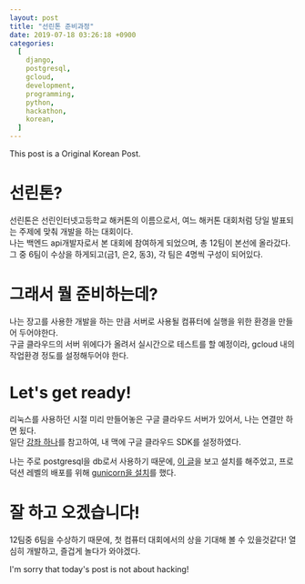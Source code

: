 ```yaml
---
layout: post
title: "선린톤 준비과정"
date: 2019-07-18 03:26:18 +0900
categories:
  [
    django,
    postgresql,
    gcloud,
    development,
    programming,
    python,
    hackathon,
    korean,
  ]
---
```


This post is a Original Korean Post.

# 선린톤?

선린톤은 선린인터넷고등학교 해커톤의 이름으로서, 여느 해커톤 대회처럼 당일 발표되는 주제에 맞춰 개발을 하는 대회이다.  
나는 백엔드 api개발자로서 본 대회에 참여하게 되었으며, 총 12팀이 본선에 올라갔다.  
그 중 6팀이 수상을 하게되고(금1, 은2, 동3), 각 팀은 4명씩 구성이 되어있다.

# 그래서 뭘 준비하는데?

나는 장고를 사용한 개발을 하는 만큼 서버로 사용될 컴퓨터에 실행을 위한 환경을 만들어 두어야한다.  
구글 클라우드의 서버 위에다가 올려서 실시간으로 테스트를 할 예정이라, gcloud 내의 작업환경 정도를 설정해두어야 한다.

# Let's get ready!

리눅스를 사용하던 시절 미리 만들어놓은 구글 클라우드 서버가 있어서, 나는 연결만 하면 됬다.  
일단 [강좌 하나](https://jungwoon.github.io/google%20cloud/2017/10/26/install-gcloud/)를 참고하여, 내 맥에 구글 클라우드 SDK를 설정하였다.

나는 주로 postgresql을 db로서 사용하기 때문에, [이 글](https://blog.leop0ld.org/posts/python-django-use-postgresql/)을 보고 설치를 해주었고, 프로덕션 레벨의 배포를 위해 [gunicorn을 설치](https://cjh5414.github.io/nginx/)를 했다.

# 잘 하고 오겠습니다!

12팀중 6팀을 수상하기 때문에, 첫 컴퓨터 대회에서의 상을 기대해 볼 수 있을것같다!
열심히 개발하고, 즐겁게 놀다가 와야겠다.

I'm sorry that today's post is not about hacking!

